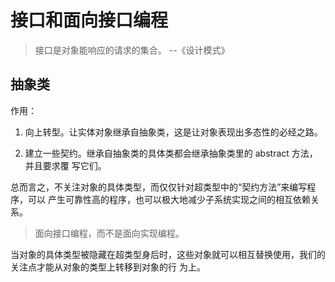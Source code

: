 # 接口和面向接口编程

> 接口是对象能响应的请求的集合。 --《设计模式》

## 抽象类

作用：

1. 向上转型。让实体对象继承自抽象类，这是让对象表现出多态性的必经之路。

2. 建立一些契约。继承自抽象类的具体类都会继承抽象类里的 abstract 方法，并且要求覆
写它们。

总而言之，不关注对象的具体类型，而仅仅针对超类型中的“契约方法”来编写程序，可以
产生可靠性高的程序，也可以极大地减少子系统实现之间的相互依赖关系。

> 面向接口编程，而不是面向实现编程。

当对象的具体类型被隐藏在超类型身后时，这些对象就可以相互替换使用，我们的关注点才能从对象的类型上转移到对象的行
为上。
